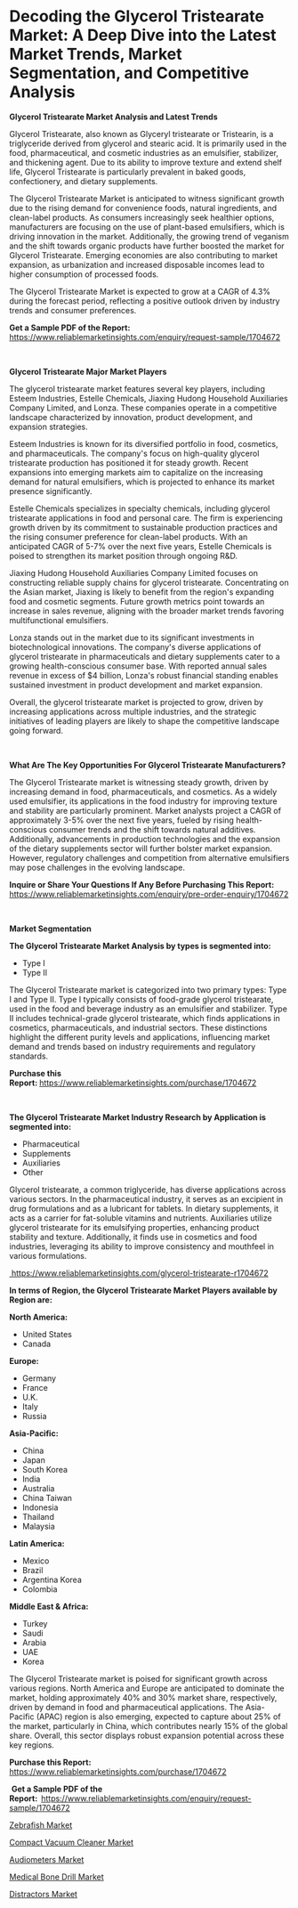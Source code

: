 <p><h1>Decoding the Glycerol Tristearate Market: A Deep Dive into the Latest Market Trends, Market Segmentation, and Competitive Analysis</h1></p><p><strong>Glycerol Tristearate Market Analysis and Latest Trends</strong></p>
<p><p>Glycerol Tristearate, also known as Glyceryl tristearate or Tristearin, is a triglyceride derived from glycerol and stearic acid. It is primarily used in the food, pharmaceutical, and cosmetic industries as an emulsifier, stabilizer, and thickening agent. Due to its ability to improve texture and extend shelf life, Glycerol Tristearate is particularly prevalent in baked goods, confectionery, and dietary supplements.</p><p>The Glycerol Tristearate Market is anticipated to witness significant growth due to the rising demand for convenience foods, natural ingredients, and clean-label products. As consumers increasingly seek healthier options, manufacturers are focusing on the use of plant-based emulsifiers, which is driving innovation in the market. Additionally, the growing trend of veganism and the shift towards organic products have further boosted the market for Glycerol Tristearate. Emerging economies are also contributing to market expansion, as urbanization and increased disposable incomes lead to higher consumption of processed foods.</p><p>The Glycerol Tristearate Market is expected to grow at a CAGR of 4.3% during the forecast period, reflecting a positive outlook driven by industry trends and consumer preferences.</p></p>
<p><strong>Get a Sample PDF of the Report:&nbsp;</strong> <a href="https://www.reliablemarketinsights.com/enquiry/request-sample/1704672?utm_campaign=1731&utm_medium=2&utm_source=Github&utm_content=ia&utm_term=21102024&utm_id=glycerol-tristearate">https://www.reliablemarketinsights.com/enquiry/request-sample/1704672</a></p>
<p>&nbsp;</p>
<p><strong>Glycerol Tristearate Major Market Players</strong></p>
<p><p>The glycerol tristearate market features several key players, including Esteem Industries, Estelle Chemicals, Jiaxing Hudong Household Auxiliaries Company Limited, and Lonza. These companies operate in a competitive landscape characterized by innovation, product development, and expansion strategies.</p><p>Esteem Industries is known for its diversified portfolio in food, cosmetics, and pharmaceuticals. The company's focus on high-quality glycerol tristearate production has positioned it for steady growth. Recent expansions into emerging markets aim to capitalize on the increasing demand for natural emulsifiers, which is projected to enhance its market presence significantly.</p><p>Estelle Chemicals specializes in specialty chemicals, including glycerol tristearate applications in food and personal care. The firm is experiencing growth driven by its commitment to sustainable production practices and the rising consumer preference for clean-label products. With an anticipated CAGR of 5-7% over the next five years, Estelle Chemicals is poised to strengthen its market position through ongoing R&D.</p><p>Jiaxing Hudong Household Auxiliaries Company Limited focuses on constructing reliable supply chains for glycerol tristearate. Concentrating on the Asian market, Jiaxing is likely to benefit from the region's expanding food and cosmetic segments. Future growth metrics point towards an increase in sales revenue, aligning with the broader market trends favoring multifunctional emulsifiers.</p><p>Lonza stands out in the market due to its significant investments in biotechnological innovations. The company's diverse applications of glycerol tristearate in pharmaceuticals and dietary supplements cater to a growing health-conscious consumer base. With reported annual sales revenue in excess of $4 billion, Lonza's robust financial standing enables sustained investment in product development and market expansion.</p><p>Overall, the glycerol tristearate market is projected to grow, driven by increasing applications across multiple industries, and the strategic initiatives of leading players are likely to shape the competitive landscape going forward.</p></p>
<p>&nbsp;</p>
<p><strong>What Are The Key Opportunities For Glycerol Tristearate Manufacturers?</strong></p>
<p><p>The Glycerol Tristearate market is witnessing steady growth, driven by increasing demand in food, pharmaceuticals, and cosmetics. As a widely used emulsifier, its applications in the food industry for improving texture and stability are particularly prominent. Market analysts project a CAGR of approximately 3-5% over the next five years, fueled by rising health-conscious consumer trends and the shift towards natural additives. Additionally, advancements in production technologies and the expansion of the dietary supplements sector will further bolster market expansion. However, regulatory challenges and competition from alternative emulsifiers may pose challenges in the evolving landscape.</p></p>
<p><strong>Inquire or Share Your Questions If Any Before Purchasing This Report:</strong> <a href="https://www.reliablemarketinsights.com/enquiry/pre-order-enquiry/1704672?utm_campaign=1731&utm_medium=2&utm_source=Github&utm_content=ia&utm_term=21102024&utm_id=glycerol-tristearate">https://www.reliablemarketinsights.com/enquiry/pre-order-enquiry/1704672</a></p>
<p>&nbsp;</p>
<p><strong>Market Segmentation</strong></p>
<p><strong>The Glycerol Tristearate Market Analysis by types is segmented into:</strong></p>
<p><ul><li>Type I</li><li>Type II</li></ul></p>
<p><p>The Glycerol Tristearate market is categorized into two primary types: Type I and Type II. Type I typically consists of food-grade glycerol tristearate, used in the food and beverage industry as an emulsifier and stabilizer. Type II includes technical-grade glycerol tristearate, which finds applications in cosmetics, pharmaceuticals, and industrial sectors. These distinctions highlight the different purity levels and applications, influencing market demand and trends based on industry requirements and regulatory standards.</p></p>
<p><strong>Purchase this Report:&nbsp;</strong><a href="https://www.reliablemarketinsights.com/purchase/1704672?utm_campaign=1731&utm_medium=2&utm_source=Github&utm_content=ia&utm_term=21102024&utm_id=glycerol-tristearate">https://www.reliablemarketinsights.com/purchase/1704672</a></p>
<p>&nbsp;</p>
<p><strong>The Glycerol Tristearate Market Industry Research by Application is segmented into:</strong></p>
<p><ul><li>Pharmaceutical</li><li>Supplements</li><li>Auxiliaries</li><li>Other</li></ul></p>
<p><p>Glycerol tristearate, a common triglyceride, has diverse applications across various sectors. In the pharmaceutical industry, it serves as an excipient in drug formulations and as a lubricant for tablets. In dietary supplements, it acts as a carrier for fat-soluble vitamins and nutrients. Auxiliaries utilize glycerol tristearate for its emulsifying properties, enhancing product stability and texture. Additionally, it finds use in cosmetics and food industries, leveraging its ability to improve consistency and mouthfeel in various formulations.</p></p>
<p><a href="https://www.reliablemarketinsights.com/glycerol-tristearate-r1704672?utm_campaign=1731&utm_medium=2&utm_source=Github&utm_content=ia&utm_term=21102024&utm_id=glycerol-tristearate">&nbsp;https://www.reliablemarketinsights.com/glycerol-tristearate-r1704672</a></p>
<p><strong>In terms of Region, the Glycerol Tristearate Market Players available by Region are:</strong></p>
<p>
    <p> <strong> North America: </strong>
        <ul>
            <li>United States</li>
            <li>Canada</li>
        </ul>
        </p> 
    <p> <strong> Europe: </strong>
        <ul>
            <li>Germany</li>
            <li>France</li>
            <li>U.K.</li>
            <li>Italy</li>
            <li>Russia</li>
        </ul>
        </p> 
    <p> <strong> Asia-Pacific: </strong>
        <ul>
            <li>China</li>
            <li>Japan</li>
            <li>South Korea</li>
            <li>India</li>
            <li>Australia</li>
            <li>China Taiwan</li>
            <li>Indonesia</li>
            <li>Thailand</li>
            <li>Malaysia</li>
        </ul>
        </p> 
    <p> <strong> Latin America: </strong>
        <ul>
            <li>Mexico</li>
            <li>Brazil</li>
            <li>Argentina Korea</li>
            <li>Colombia</li>
        </ul>
        </p> 
    <p> <strong> Middle East & Africa: </strong>
        <ul>
            <li>Turkey</li>
            <li>Saudi</li>
            <li>Arabia</li>
            <li>UAE</li>
            <li>Korea</li>
        </ul>
    </p>
    </p>
<p><p>The Glycerol Tristearate market is poised for significant growth across various regions. North America and Europe are anticipated to dominate the market, holding approximately 40% and 30% market share, respectively, driven by demand in food and pharmaceutical applications. The Asia-Pacific (APAC) region is also emerging, expected to capture about 25% of the market, particularly in China, which contributes nearly 15% of the global share. Overall, this sector displays robust expansion potential across these key regions.</p></p>
<p><strong>Purchase this Report: </strong><a href="https://www.reliablemarketinsights.com/purchase/1704672?utm_campaign=1731&utm_medium=2&utm_source=Github&utm_content=ia&utm_term=21102024&utm_id=glycerol-tristearate">https://www.reliablemarketinsights.com/purchase/1704672</a></p>
<p>&nbsp;<strong>Get a Sample PDF of the Report:&nbsp;&nbsp;</strong><a href="https://www.reliablemarketinsights.com/enquiry/request-sample/1704672?utm_campaign=1731&utm_medium=2&utm_source=Github&utm_content=ia&utm_term=21102024&utm_id=glycerol-tristearate">https://www.reliablemarketinsights.com/enquiry/request-sample/1704672</a></p>
<p><strong></strong></p>
<p><p><a href="https://www.linkedin.com/pulse/pulse-zebrafish-rhythms-change-market-resonance-2024-2031-olowc?utm_campaign=1731&utm_medium=2&utm_source=Github&utm_content=ia&utm_term=21102024&utm_id=glycerol-tristearate">Zebrafish Market</a></p><p><a href="https://github.com/MarilynDouglas476/Market-Research-Report-List-1/blob/main/compact-vacuum-cleaner-market.md?utm_campaign=1731&utm_medium=2&utm_source=Github&utm_content=ia&utm_term=21102024&utm_id=glycerol-tristearate">Compact Vacuum Cleaner Market</a></p><p><a href="https://www.linkedin.com/pulse/surfing-audiometers-wave-riding-market-currents-2031-pivot-research-w6hxe?utm_campaign=1731&utm_medium=2&utm_source=Github&utm_content=ia&utm_term=21102024&utm_id=glycerol-tristearate">Audiometers Market</a></p><p><a href="https://www.linkedin.com/pulse/pioneering-growth-analyzing-global-medical-bone-drill-market-zrsxc?utm_campaign=1731&utm_medium=2&utm_source=Github&utm_content=ia&utm_term=21102024&utm_id=glycerol-tristearate">Medical Bone Drill Market</a></p><p><a href="https://www.linkedin.com/pulse/distractors-market-penetration-strategies-untapped-zznje?utm_campaign=1731&utm_medium=2&utm_source=Github&utm_content=ia&utm_term=21102024&utm_id=glycerol-tristearate">Distractors Market</a></p></p>